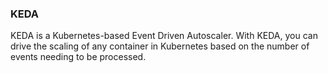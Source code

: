 ### KEDA 

KEDA is a Kubernetes-based Event Driven Autoscaler. With KEDA, you can drive the scaling of any container in Kubernetes based on the number of events needing to be processed.


